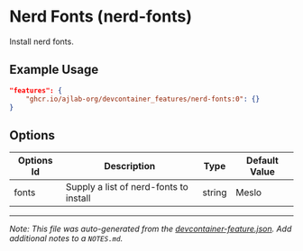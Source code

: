 
# Nerd Fonts (nerd-fonts)

Install nerd fonts.

## Example Usage

```json
"features": {
    "ghcr.io/ajlab-org/devcontainer_features/nerd-fonts:0": {}
}
```

## Options

| Options Id | Description | Type | Default Value |
|-----|-----|-----|-----|
| fonts | Supply a list of nerd-fonts to install | string | Meslo |



---

_Note: This file was auto-generated from the [devcontainer-feature.json](https://github.com/ajlab-org/devcontainer_features/blob/main/src/nerd-fonts/devcontainer-feature.json).  Add additional notes to a `NOTES.md`._
